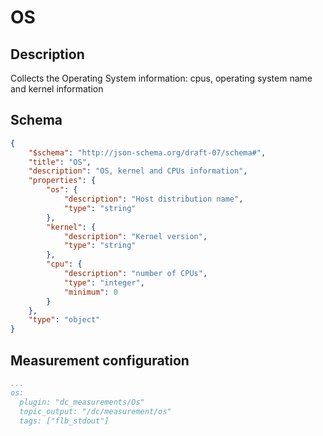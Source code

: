 # OS

## Description
Collects the Operating System information: cpus, operating system name and kernel information

## Schema

```json
{
    "$schema": "http://json-schema.org/draft-07/schema#",
    "title": "OS",
    "description": "OS, kernel and CPUs information",
    "properties": {
        "os": {
            "description": "Host distribution name",
            "type": "string"
        },
        "kernel": {
            "description": "Kernel version",
            "type": "string"
        },
        "cpu": {
            "description": "number of CPUs",
            "type": "integer",
            "minimum": 0
        }
    },
    "type": "object"
}
```

## Measurement configuration

```yaml
...
os:
  plugin: "dc_measurements/Os"
  topic_output: "/dc/measurement/os"
  tags: ["flb_stdout"]
```

